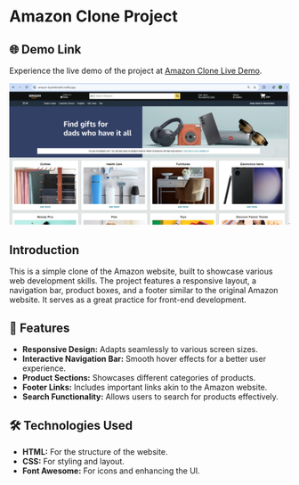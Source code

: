 #  Amazon Clone Project
## 🌐 Demo Link
Experience the live demo of the project at [Amazon Clone Live Demo](https://amazon-bysahilshaikh.netlify.app/).

![Amazon Clone](https://github.com/Sahil-Salim-Shaikh/Amazon-Clone/blob/master/HomePage.png) <!-- Replace with an appropriate image URL for your project -->

## Introduction
This is a simple clone of the Amazon website, built to showcase various web development skills. The project features a responsive layout, a navigation bar, product boxes, and a footer similar to the original Amazon website. It serves as a great practice for front-end development.

## 🚀 Features
- **Responsive Design:** Adapts seamlessly to various screen sizes.
- **Interactive Navigation Bar:** Smooth hover effects for a better user experience.
- **Product Sections:** Showcases different categories of products.
- **Footer Links:** Includes important links akin to the Amazon website.
- **Search Functionality:** Allows users to search for products effectively.

## 🛠️ Technologies Used
- **HTML:** For the structure of the website.
- **CSS:** For styling and layout.
- **Font Awesome:** For icons and enhancing the UI.
